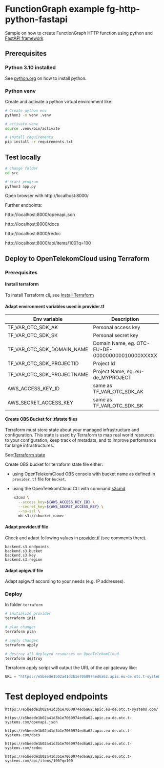 # FunctionGraph example fg-http-python-fastapi

Sample on how to create FunctionGraph HTTP function using python and [FastAPI framework](https://fastapi.tiangolo.com)

## Prerequisites

### Python 3.10 installed

See [python.org](https://www.python.org/downloads/) on how to install python.

### Python venv

Create and activate a python virtual environment like:

```bash
# Create python env
python3 -m venv .venv

# activate venv
source .venv/bin/activate

# install requirements
pip install -r requirements.txt

```

## Test locally

```bash
# change folder
cd src

# start program
python3 app.py
```

Open browser with http://localhost:8000/

Further endpoints:

http://localhost:8000/openapi.json

http://localhost:8000/docs

http://localhost:8000/redoc

http://localhost:8000/api/items/100?q=100

## Deploy to OpenTelekomCloud using Terraform

### Prerequisites

#### Install terraform

To install Terraform cli, see [Install Terraform](https://developer.hashicorp.com/terraform/tutorials/aws-get-started/install-cli)

#### Adapt environment variables used in provider.tf

| Env variable               | Description
| -------------------------- | -------------------
| TF_VAR_OTC_SDK_AK          | Personal access key
| TF_VAR_OTC_SDK_SK          | Personal secret key
| TF_VAR_OTC_SDK_DOMAIN_NAME | Domain Name, eg. OTC-EU-DE-000000000010000XXXXX
| TF_VAR_OTC_SDK_PROJECTID   | Project Id
| TF_VAR_OTC_SDK_PROJECTNAME | Project Name, eg. eu-de_MYPROJECT
| AWS_ACCESS_KEY_ID          | same as TF_VAR_OTC_SDK_AK
| AWS_SECRET_ACCESS_KEY      | same as TF_VAR_OTC_SDK_SK

#### Create OBS Bucket for .tfstate files

Terraform must store state about your managed infrastructure and configuration.
This state is used by Terraform to map real world resources to your configuration,
keep track of metadata, and to improve performance for large infrastructures.

See:[Terraform state](https://developer.hashicorp.com/terraform/language/state)

Create OBS bucket for terraform state file either:
* using OpenTelekomCloud OBS console with bucket name as defined in ``provider.tf`` file for ``bucket``.

* using the OpenTelekomCloud CLI with command [s3cmd](https://github.com/opentelekomcloud/obs-s3/blob/master/s3cmd/README.md)
```bash
    s3cmd \
      --access_key=${AWS_ACCESS_KEY_ID} \
      --secret_key=${AWS_SECRET_ACCESS_KEY} \
      --no-ssl \
      mb s3://<bucket_name>
```


#### Adapt provider.tf file

Check and adapt following values in [provider.tf](./terraform/provider.tf) (see comments there).

```
backend.s3.endpoints
backend.s3.bucket
backend.s3.key
backend.s3.region
```

#### Adapt apigw.tf file

Adapt apigw.tf according to your needs (e.g. IP addresses).

### Deploy
In folder ``terraform``

```bash
# initialize provider
terraform init

# plan changes
terraform plan

# apply changes
terraform apply

# destroy all deployed resources on OpenTelekomCloud
terraform destroy
```

Terraform apply script will output the URL of the api gateway like:

```terraform
URL = "https://e5beede1b02a41d3b1e7060974ed6a62.apic.eu-de.otc.t-systems.com/"
```

Test deployed endpoints
=======================

```
https://e5beede1b02a41d3b1e7060974ed6a62.apic.eu-de.otc.t-systems.com/

https://e5beede1b02a41d3b1e7060974ed6a62.apic.eu-de.otc.t-systems.com/openapi.json

https://e5beede1b02a41d3b1e7060974ed6a62.apic.eu-de.otc.t-systems.com/docs

https://e5beede1b02a41d3b1e7060974ed6a62.apic.eu-de.otc.t-systems.com/redoc

https://e5beede1b02a41d3b1e7060974ed6a62.apic.eu-de.otc.t-systems.com/api/items/100?q=100
```
